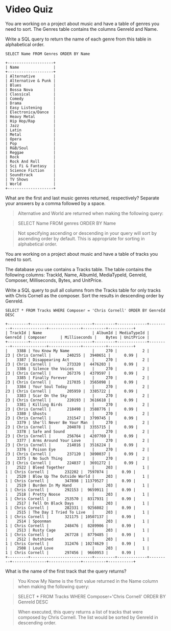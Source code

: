 # Video Quiz
You are working on a project about music and have a table of genres you need to sort. The Genres table contains the columns GenreId and Name.

Write a SQL query to return the name of each genre from this table in alphabetical order.
```
SELECT Name FROM Genres ORDER BY Name
```
```
+--------------------+
| Name               |
+--------------------+
| Alternative        |
| Alternative & Punk |
| Blues              |
| Bossa Nova         |
| Classical          |
| Comedy             |
| Drama              |
| Easy Listening     |
| Electronica/Dance  |
| Heavy Metal        |
| Hip Hop/Rap        |
| Jazz               |
| Latin              |
| Metal              |
| Opera              |
| Pop                |
| R&B/Soul           |
| Reggae             |
| Rock               |
| Rock And Roll      |
| Sci Fi & Fantasy   |
| Science Fiction    |
| Soundtrack         |
| TV Shows           |
| World              |
+--------------------+
```

What are the first and last music genres returned, respectively? Separate your answers by a comma followed by a space.

> Alternative and World are returned when making the following query:

> SELECT Name FROM genres ORDER BY Name

> Not specifying ascending or descending in your query will sort by ascending order by default. This is appropriate for sorting in alphabetical order.

You are working on a project about music and have a table of tracks you need to sort.

The database you use contains a Tracks table. The table contains the following columns: TrackId, Name, AlbumId, MediaTypeId, GenreId, Composer, Milliseconds, Bytes, and UnitPrice.

Write a SQL query to pull all columns from the Tracks table for only tracks with Chris Cornell as the composer. Sort the results in descending order by GenreId.

```
SELECT * FROM Tracks WHERE Composer = 'Chris Cornell' ORDER BY GenreId DESC
```

```
+---------+---------------------------+---------+-------------+---------+---------------+--------------+----------+-----------+
| TrackId | Name                      | AlbumId | MediaTypeId | GenreId | Composer      | Milliseconds |    Bytes | UnitPrice |
+---------+---------------------------+---------+-------------+---------+---------------+--------------+----------+-----------+
|    3388 | You Know My Name          |     270 |           2 |      23 | Chris Cornell |       240255 |  3940651 |      0.99 |
|    3387 | Disappearing Act          |     270 |           2 |      23 | Chris Cornell |       273320 |  4476203 |      0.99 |
|    3386 | Silence the Voices        |     270 |           2 |      23 | Chris Cornell |       267376 |  4379597 |      0.99 |
|    3385 | Finally Forever           |     270 |           2 |      23 | Chris Cornell |       217035 |  3565098 |      0.99 |
|    3384 | Your Soul Today           |     270 |           2 |      23 | Chris Cornell |       205959 |  3385722 |      0.99 |
|    3383 | Scar On the Sky           |     270 |           2 |      23 | Chris Cornell |       220193 |  3616618 |      0.99 |
|    3381 | Killing Birds             |     270 |           2 |      23 | Chris Cornell |       218498 |  3588776 |      0.99 |
|    3380 | Ghosts                    |     270 |           2 |      23 | Chris Cornell |       231547 |  3799745 |      0.99 |
|    3379 | She'll Never Be Your Man  |     270 |           2 |      23 | Chris Cornell |       204078 |  3355715 |      0.99 |
|    3378 | Safe and Sound            |     270 |           2 |      23 | Chris Cornell |       256764 |  4207769 |      0.99 |
|    3377 | Arms Around Your Love     |     270 |           2 |      23 | Chris Cornell |       214016 |  3516224 |      0.99 |
|    3376 | Poison Eye                |     270 |           2 |      23 | Chris Cornell |       237120 |  3890037 |      0.99 |
|    3375 | No Such Thing             |     270 |           2 |      23 | Chris Cornell |       224837 |  3691272 |      0.99 |
|    2522 | Bleed Together            |     203 |           1 |       1 | Chris Cornell |       232202 |  7597074 |      0.99 |
|    2520 | Blow Up The Outside World |     203 |           1 |       1 | Chris Cornell |       347898 | 11379527 |      0.99 |
|    2519 | Burden In My Hand         |     203 |           1 |       1 | Chris Cornell |       292153 |  9659911 |      0.99 |
|    2518 | Pretty Noose              |     203 |           1 |       1 | Chris Cornell |       253570 |  8317931 |      0.99 |
|    2517 | Fell On Black Days        |     203 |           1 |       1 | Chris Cornell |       282331 |  9256082 |      0.99 |
|    2515 | The Day I Tried To Live   |     203 |           1 |       1 | Chris Cornell |       321175 | 10507137 |      0.99 |
|    2514 | Spoonman                  |     203 |           1 |       1 | Chris Cornell |       248476 |  8289906 |      0.99 |
|    2513 | Rusty Cage                |     203 |           1 |       1 | Chris Cornell |       267728 |  8779485 |      0.99 |
|    2512 | Outshined                 |     203 |           1 |       1 | Chris Cornell |       312476 | 10274629 |      0.99 |
|    2508 | Loud Love                 |     203 |           1 |       1 | Chris Cornell |       297456 |  9660953 |      0.99 |
+---------+---------------------------+---------+-------------+---------+---------------+--------------+----------+-----------+
```

What is the name of the first track that the query returns?

> You Know My Name is the first value returned in the Name column when making the following query: 

> SELECT * FROM Tracks WHERE Composer='Chris Cornell' ORDER BY GenreId DESC 

> When executed, this query returns a list of tracks that were composed by Chris Cornell. The list would be sorted by GenreId in descending order.
